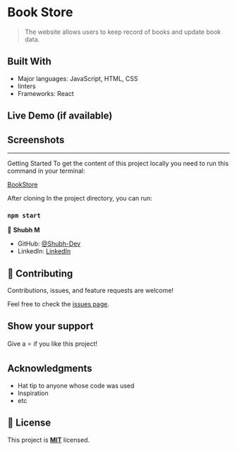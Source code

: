 # Book Store

> The website allows users to keep record of books and update book data.

## Built With

- Major languages: JavaScript, HTML, CSS
- linters
- Frameworks: React

## Live Demo (if available)

## Screenshots

<hr>

Getting Started
To get the content of this project locally you need to run this command in your terminal:

[BookStore](https://github.com/Shubh-Dev/react-bookstore-shubh.git)

After cloning In the project directory, you can run:

### `npm start`

👤 **Shubh M**

- GitHub: [@Shubh-Dev](https://github.com/Shubh-Dev) 
- LinkedIn: [LinkedIn](https://linkedin.com/in/shubh.scb)


## 🤝 Contributing

Contributions, issues, and feature requests are welcome!

Feel free to check the [issues page](../../issues/).

## Show your support

Give a ⭐️ if you like this project!

## Acknowledgments

- Hat tip to anyone whose code was used
- Inspiration
- etc

## 📝 License

This project is **[MIT](./LICENSE.md)** licensed.
